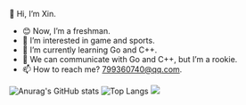 👋 Hi, I’m Xin.
- 😊 Now, I’m a freshman.
- 👀 I’m interested in game and sports.
- 🌱 I’m currently learning Go and C++.
- 💬 We can communicate with Go and C++, but I’m a rookie.
- 📫 How to reach me? 799360740@qq.com.

![Anurag's GitHub stats](https://github-readme-stats.vercel.app/api?username=0Xin0&theme=tokyonight&show_icons=true)
![Top Langs](https://github-readme-stats.vercel.app/api/top-langs/?username=0Xin0&layout=compact&theme=tokyonight)
![](https://github-readme-activity-graph.cyclic.app/graph?username=0Xin0&theme=dracula)



<!---
0Xin0/0Xin0 is a ✨ special ✨ repository because its `README.md` (this file) appears on your GitHub profile.
You can click the Preview link to take a look at your changes.
--->
